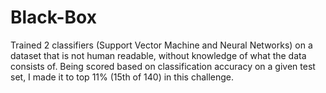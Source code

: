 # Black-Box
Trained 2 classifiers (Support Vector Machine and Neural Networks) on a dataset that is not human readable, without knowledge of what the data consists of. Being scored based on classification accuracy on a given test set, I made it to top 11% (15th of 140) in this challenge.
